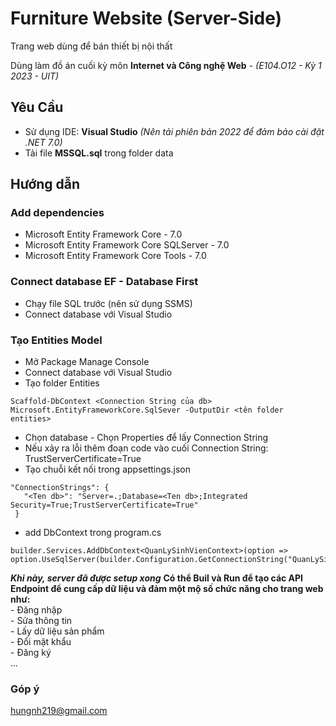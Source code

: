 
# Furniture Website (Server-Side)
Trang web dùng để bán thiết bị nội thất

Dùng làm đồ án cuối kỳ môn **Internet và Công nghệ Web** - *(E104.O12 - Kỳ 1 2023 - UIT)*

## Yêu Cầu
- Sử dụng IDE: **Visual Studio** *(Nên tải phiên bản 2022 để đảm bảo cài đặt .NET 7.0)*
- Tải file **MSSQL.sql** trong folder data

## Hướng dẫn
### Add dependencies
  - Microsoft Entity Framework Core - 7.0
  - Microsoft Entity Framework Core SQLServer - 7.0
  - Microsoft Entity Framework Core Tools - 7.0
### Connect database EF - Database First
  - Chạy file SQL trước (nên sử dụng SSMS)
  - Connect database với Visual Studio
### Tạo Entities Model
  - Mở Package Manage Console
  - Connect database với Visual Studio
  - Tạo folder Entities
```
Scaffold-DbContext <Connection String của db> Microsoft.EntityFrameworkCore.SqlSever -OutputDir <tên folder entities>
```
  - Chọn database - Chọn Properties để lấy Connection String
  - Nếu xảy ra lỗi thêm đoạn code vào cuối Connection String: TrustServerCertificate=True
  - Tạo chuỗi kết nối trong appsettings.json
 ```     
"ConnectionStrings": {
    "<Ten db>": "Server=.;Database=<Ten db>;Integrated 	Security=True;TrustServerCertificate=True"
  }
```
  - add DbContext trong program.cs
```
builder.Services.AddDbContext<QuanLySinhVienContext>(option => option.UseSqlServer(builder.Configuration.GetConnectionString("QuanLySinhVien")));
```

***Khi này, server đã được setup xong***
**Có thể Buil và Run để tạo các API Endpoint để cung cấp dữ liệu và đảm một mộ số chức năng cho trang web như:**\
      - Đăng nhập\
      - Sửa thông tin\
      - Lấy dữ liệu sản phẩm\
      - Đổi mật khẩu\
      - Đăng ký\
      ...
      
### Góp ý
hungnh219@gmail.com 
